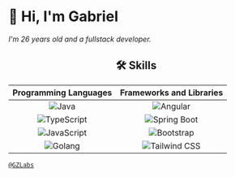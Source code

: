 # 👋 Hi, I'm Gabriel

*I'm 26 years old and a fullstack developer.*

<div align="center">
  
## 🛠️ Skills

| **Programming Languages**                 | **Frameworks and Libraries**         |
|:-----------------------------------------:|:------------------------------------:|
| ![Java](https://img.shields.io/badge/Java-%23ED8B00.svg?style=flat&logo=openjdk&logoColor=white) | ![Angular](https://img.shields.io/badge/Angular-DD0031?style=flat&logo=angular&logoColor=white) |
| ![TypeScript](https://img.shields.io/badge/TypeScript-007ACC?style=flat&logo=typescript&logoColor=white) | ![Spring Boot](https://img.shields.io/badge/Spring%20Boot-6DB33F?style=flat&logo=spring-boot&logoColor=white) |
| ![JavaScript](https://img.shields.io/badge/JavaScript-F7DF1E?style=flat&logo=javascript&logoColor=black) | ![Bootstrap](https://img.shields.io/badge/Bootstrap-7952B3?style=flat&logo=bootstrap&logoColor=white) |
| ![Golang](https://img.shields.io/badge/Go-00ADD8?style=flat&logo=go&logoColor=white) | ![Tailwind CSS](https://img.shields.io/badge/Tailwind_CSS-38B2AC?style=flat&logo=tailwind-css&logoColor=white) |

</div>

[`@GZLabs`](https://github.com/Gz-Labs)

